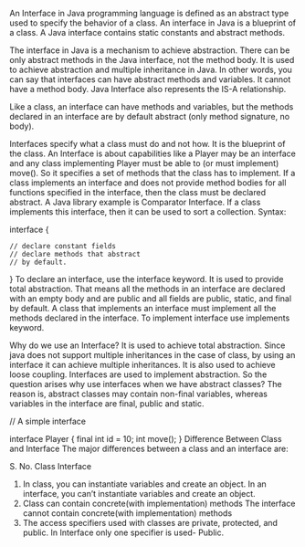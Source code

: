 An Interface in Java programming language is defined as an abstract type used to specify the behavior of a class. An interface in Java is a blueprint of a class. A Java interface contains static constants and abstract methods.

The interface in Java is a mechanism to achieve abstraction. There can be only abstract methods in the Java interface, not the method body. It is used to achieve abstraction and multiple inheritance in Java. In other words, you can say that interfaces can have abstract methods and variables. It cannot have a method body. Java Interface also represents the IS-A relationship.

Like a class, an interface can have methods and variables, but the methods declared in an interface are by default abstract (only method signature, no body). 

Interfaces specify what a class must do and not how. It is the blueprint of the class.
An Interface is about capabilities like a Player may be an interface and any class implementing Player must be able to (or must implement) move(). So it specifies a set of methods that the class has to implement.
If a class implements an interface and does not provide method bodies for all functions specified in the interface, then the class must be declared abstract.
A Java library example is Comparator Interface. If a class implements this interface, then it can be used to sort a collection.
Syntax:

interface {

    // declare constant fields
    // declare methods that abstract 
    // by default.   
}
To declare an interface, use the interface keyword. It is used to provide total abstraction. That means all the methods in an interface are declared with an empty body and are public and all fields are public, static, and final by default. A class that implements an interface must implement all the methods declared in the interface. To implement interface use implements keyword.

Why do we use an Interface?
It is used to achieve total abstraction.
Since java does not support multiple inheritances in the case of class, by using an interface it can achieve multiple inheritances.
It is also used to achieve loose coupling.
Interfaces are used to implement abstraction. So the question arises why use interfaces when we have abstract classes?
The reason is, abstract classes may contain non-final variables, whereas variables in the interface are final, public and static.

// A simple interface

interface Player
{
    final int id = 10;
    int move();
}
Difference Between Class and Interface
The major differences between a class and an interface are:

S. No.	Class	Interface
1.	In class, you can instantiate variables and create an object.	In an interface, you can’t instantiate variables and create an object.
2.	Class can contain concrete(with implementation) methods	The interface cannot contain concrete(with implementation) methods
3.	The access specifiers used with classes are private, protected, and public.	In Interface only one specifier is used- Public.
